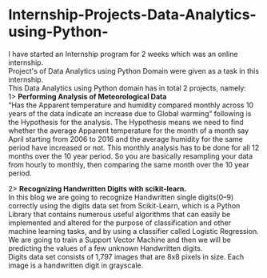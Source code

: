 # Internship-Projects-Data-Analytics-using-Python-<br>
I have started an Internship program for 2 weeks which was an online internship. <br>
Project's of Data Analytics using Python Domain were given as a task in this internship. <br>
This Data Analytics using Python domain has in total 2 projects, namely:  <br>
1> **Performing Analysis of Meteorological Data**<br>
“Has the Apparent temperature and humidity compared monthly across 10 years of the data indicate an increase due to Global warming” following is the Hypothesis for the analysis.
The Hypothesis means we need to find whether the average Apparent temperature for the month of a month say April starting from 2006 to 2016 and the average humidity for the same period have increased or not. This monthly analysis has to be done for all 12 months over the 10 year period. So you are basically resampling your data from hourly to monthly, then comparing the same month over the 10 year period.<br>

2> **Recognizing Handwritten Digits with scikit-learn.** <br>
In this blog we are going to recognize Handwritten single digits(0–9) correctly using the digits data set from Scikit-Learn, which is a Python Library that contains numerous useful algorithms that can easily be implemented and altered for the purpose of classification and other machine learning tasks, and by using a classifier called Logistic Regression. We are going to train a Support Vector Machine and then we will be predicting the values of a few unknown Handwritten digits.<br>
Digits data set consists of 1,797 images that are 8x8 pixels in size. Each image is a handwritten digit in grayscale.
